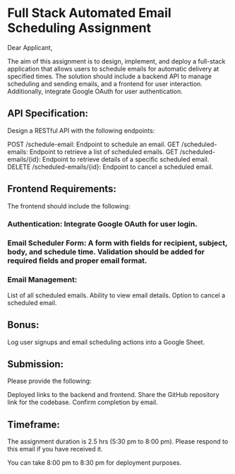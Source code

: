 # Full Stack Automated Email Scheduling Assignment
Dear Applicant,

The aim of this assignment is to design, implement, and deploy a full-stack application that allows users to schedule emails for automatic delivery at specified times. The solution should include a backend API to manage scheduling and sending emails, and a frontend for user interaction. Additionally, integrate Google OAuth for user authentication.

## API Specification:
Design a RESTful API with the following endpoints:

POST /schedule-email: Endpoint to schedule an email.
GET /scheduled-emails: Endpoint to retrieve a list of scheduled emails.
GET /scheduled-emails/{id}: Endpoint to retrieve details of a specific scheduled email.
DELETE /scheduled-emails/{id}: Endpoint to cancel a scheduled email.

## Frontend Requirements:
The frontend should include the following:

### Authentication: Integrate Google OAuth for user login.
### Email Scheduler Form: A form with fields for recipient, subject, body, and schedule time. Validation should be added for required fields and proper email format.
### Email Management:
List of all scheduled emails.
Ability to view email details.
Option to cancel a scheduled email.

## Bonus:
Log user signups and email scheduling actions into a Google Sheet.

## Submission:
Please provide the following:

Deployed links to the backend and frontend.
Share the GitHub repository link for the codebase.
Confirm completion by email.

## Timeframe:
The assignment duration is 2.5 hrs (5:30 pm to 8:00 pm). Please respond to this email if you have received it.

You can take 8:00 pm to 8:30 pm for deployment purposes.